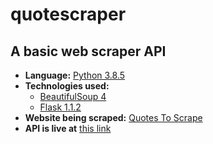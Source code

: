 # quotescraper

## A basic web scraper API

- **Language:** [Python 3.8.5](https://docs.python.org/3.8/)
- **Technologies used:**
  - [BeautifulSoup 4](https://pypi.org/project/beautifulsoup4/)
  - [Flask 1.1.2](https://flask.palletsprojects.com/en/1.1.x/)
- **Website being scraped:** [Quotes To Scrape](https://quotes.toscrape.com)
- **API is live at** [this link](https://w0lfw1tz.herokuapp.com)

